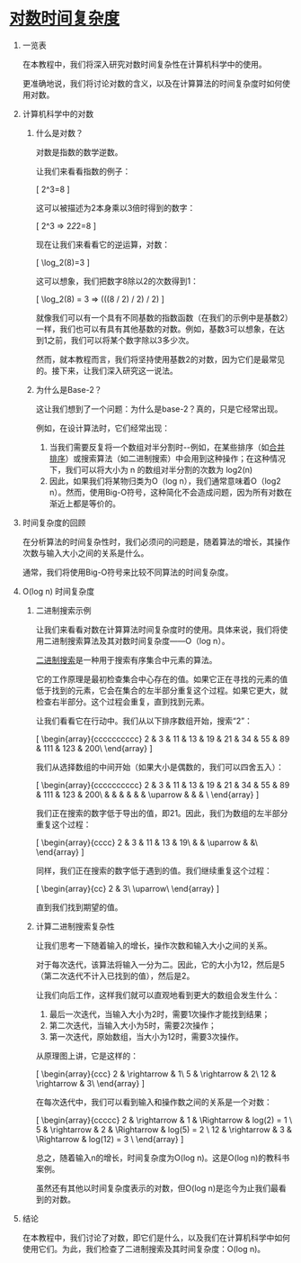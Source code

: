 # [对数时间复杂度](https://www.baeldung.com/cs/logarithmic-time-complexity)

1. 一览表

    在本教程中，我们将深入研究对数时间复杂性在计算机科学中的使用。

    更准确地说，我们将讨论对数的含义，以及在计算算法的时间复杂度时如何使用对数。

2. 计算机科学中的对数

    1. 什么是对数？

        对数是指数的数学逆数。

        让我们来看看指数的例子：

        \[ 2^3=8 \]

        这可以被描述为2本身乘以3倍时得到的数字：

        \[ 2^3 => 2*2*2=8 \]

        现在让我们来看看它的逆运算，对数：

        \[ \log_2(8)=3 \]

        这可以想象，我们把数字8除以2的次数得到1：

        \[ \log_2(8) = 3 => (((8 / 2) / 2) / 2) \]

        就像我们可以有一个具有不同基数的指数函数（在我们的示例中是基数2）一样，我们也可以有具有其他基数的对数。例如，基数3可以想象，在达到1之前，我们可以将某个数字除以3多少次。

        然而，就本教程而言，我们将坚持使用基数2的对数，因为它们是最常见的。接下来，让我们深入研究这一说法。

    2. 为什么是Base-2？

        这让我们想到了一个问题：为什么是base-2？真的，只是它经常出现。

        例如，在设计算法时，它们经常出现：

        1. 当我们需要反复将一个数组对半分割时--例如，在某些排序（如[合并排序](https://www.baeldung.com/java-merge-sort)）或搜索算法（如二进制搜索）中会用到这种操作；在这种情况下，我们可以将大小为 n 的数组对半分割的次数为 log2(n)
        2. 因此，如果我们将某物归类为O（log n），我们通常意味着O（log2 n）。然而，使用Big-O符号，这种简化不会造成问题，因为所有对数在渐近上都是等价的。

3. 时间复杂度的回顾

    在分析算法的时间复杂性时，我们必须问的问题是，随着算法的增长，其操作次数与输入大小之间的关系是什么。

    通常，我们将使用Big-O符号来比较不同算法的时间复杂度。

4. O(log n) 时间复杂度

    1. 二进制搜索示例

        让我们来看看对数在计算算法时间复杂度时的使用。具体来说，我们将使用二进制搜索算法及其对数时间复杂度——O（log n）。

        [二进制搜索](https://www.baeldung.com/java-binary-search)是一种用于搜索有序集合中元素的算法。

        它的工作原理是最初检查集合中心存在的值。如果它正在寻找的元素的值低于找到的元素，它会在集合的左半部分重复这个过程。如果它更大，就检查右半部分。这个过程会重复，直到找到元素。

        让我们看看它在行动中。我们从以下排序数组开始，搜索“2”：

        \[ \begin{array}{cccccccccc} 2 & 3 & 11 & 13 & 19 & 21 & 34 & 55 & 89 & 111 & 123 & 200\\ \end{array} \]

        我们从选择数组的中间开始（如果大小是偶数的，我们可以四舍五入）：

        \[ \begin{array}{cccccccccc} 2 & 3 & 11 & 13 & 19 & 21 & 34 & 55 & 89 & 111 & 123 & 200\\ & & & & & & \uparrow & & & \\ \end{array} \]

        我们正在搜索的数字低于导出的值，即21。因此，我们为数组的左半部分重复这个过程：

        \[ \begin{array}{cccc} 2 & 3 & 11 & 13 & 19\\ & & \uparrow & &\\ \end{array} \]

        同样，我们正在搜索的数字低于遇到的值。我们继续重复这个过程：

        \[ \begin{array}{cc} 2 & 3\\ \uparrow\\ \end{array} \]

        直到我们找到期望的值。

    2.  计算二进制搜索复杂性

        让我们思考一下随着输入的增长，操作次数和输入大小之间的关系。

        对于每次迭代，该算法将输入一分为二。因此，它的大小为12，然后是5（第二次迭代不计入已找到的值），然后是2。

        让我们向后工作，这样我们就可以直观地看到更大的数组会发生什么：

        1. 最后一次迭代，当输入大小为2时，需要1次操作才能找到结果；
        2. 第二次迭代，当输入大小为5时，需要2次操作；
        3. 第一次迭代，原始数组，当大小为12时，需要3次操作。

        从原理图上讲，它是这样的：

        \[ \begin{array}{ccc} 2 & \rightarrow & 1\\ 5 & \rightarrow & 2\\ 12 & \rightarrow & 3\\ \end{array} \]

        在每次迭代中，我们可以看到输入和操作数之间的关系是一个对数：

        \[ \begin{array}{ccccc} 2 & \rightarrow & 1 & \Rightarrow & log(2) = 1 \\ 5 & \rightarrow & 2 & \Rightarrow & log(5) = 2 \\ 12 & \rightarrow & 3 & \Rightarrow & log(12) = 3 \\ \end{array} \]

        总之，随着输入n的增长，时间复杂度为O(log n)。这是O(log n)的教科书案例。

        虽然还有其他以时间复杂度表示的对数，但O(log n)是迄今为止我们最看到的对数。

5. 结论

    在本教程中，我们讨论了对数，即它们是什么，以及我们在计算机科学中如何使用它们。为此，我们检查了二进制搜索及其时间复杂度：O(log n)。

